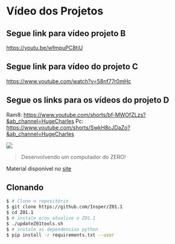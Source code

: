 # Vídeo dos Projetos
## Segue link para vídeo projeto B
https://youtu.be/wfmpuPC8tjU
## Segue link para vídeo do projeto C
https://www.youtube.com/watch?v=58nf77r0mHc
## Segue os links para os vídeos do projeto D
Ram8:   https://www.youtube.com/shorts/bf-MWOfZLzs?&ab_channel=HugeCharles
Pc: https://www.youtube.com/shorts/SwkH8cJDaZo?&ab_channel=HugeCharles

[![](icon-elementos.png)](https://insper.github.io/Z01.1/)

> Desenvolvendo um computador do ZERO!

Material disponível no [site](https://insper.github.io/Z01.1/)

## Clonando

``` bash
$ # Clone o repositório
$ git clone https://github.com/Insper/Z01.1
$ cd Z01.1
$ # instale e/ou atualize o Z01.1
$ ./updateZ01tools.sh
$ # instale as dependencias python
$ pip install -r requirements.txt --user
```

